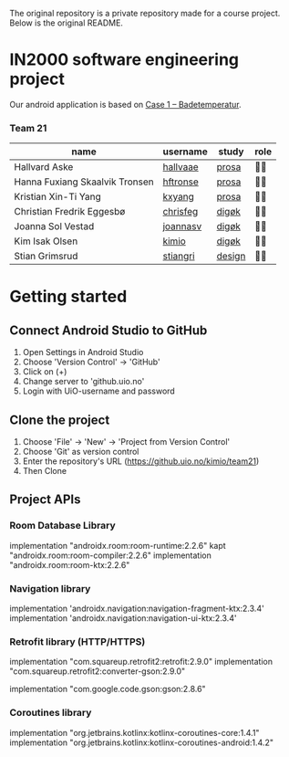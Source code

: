 The original repository is a private repository made for a course project.
Below is the original README.

# IN2000 software engineering project
Our android application is based on [Case 1 – Badetemperatur](https://www.uio.no/studier/emner/matnat/ifi/IN2000/v21/case/in2000-cases-v21.pdf).
### Team 21
| name                           | username                                   | study                                                                  | role  |
|--------------------------------|--------------------------------------------|------------------------------------------------------------------------|-------|
| Hallvard Aske                  | [hallvaae](https://github.uio.no/hallvaae) | [prosa](https://www.uio.no/studier/program/informatikk-programmering/) | 👨‍💻|
| Hanna Fuxiang Skaalvik Tronsen | [hftronse](https://github.uio.no/hftronse) | [prosa](https://www.uio.no/studier/program/informatikk-programmering/) | 👩‍💻|
| Kristian Xin-Ti Yang           | [kxyang](https://github.uio.no/kxyang)     | [prosa](https://www.uio.no/studier/program/informatikk-programmering/) | 👨‍💻|
| Christian Fredrik Eggesbø      | [chrisfeg](https://github.uio.no/chrisfeg) | [digøk](https://www.uio.no/studier/program/informatikk-ledelse/)       | 👨‍💻|
| Joanna Sol Vestad              | [joannasv](https://github.uio.no/joannasv) | [digøk](https://www.uio.no/studier/program/informatikk-ledelse/)       | 👩‍💻|
| Kim Isak Olsen                 | [kimio](https://github.uio.no/kimio)       | [digøk](https://www.uio.no/studier/program/informatikk-ledelse/)       | 👨‍💻|
| Stian Grimsrud                 | [stiangri](mailto:stiangri@ifi.uio.no)     | [design](https://www.uio.no/studier/program/inf-design-master/)        | 👨‍🏫|

# Getting started
## Connect Android Studio to GitHub
1. Open Settings in Android Studio
2. Choose 'Version Control' → 'GitHub'
3. Click on (+)
4. Change server to 'github.uio.no'
5. Login with UiO-username and password

## Clone the project
1. Choose 'File' → 'New' → 'Project from Version Control'
2. Choose 'Git' as version control
3. Enter the repository's URL (https://github.uio.no/kimio/team21)
4. Then Clone


## Project APIs
### Room Database Library
implementation "androidx.room:room-runtime:2.2.6"
kapt "androidx.room:room-compiler:2.2.6"
implementation "androidx.room:room-ktx:2.2.6"

### Navigation library
implementation 'androidx.navigation:navigation-fragment-ktx:2.3.4'
implementation 'androidx.navigation:navigation-ui-ktx:2.3.4'

### Retrofit library (HTTP/HTTPS)
implementation "com.squareup.retrofit2:retrofit:2.9.0"
implementation "com.squareup.retrofit2:converter-gson:2.9.0"

implementation "com.google.code.gson:gson:2.8.6"

### Coroutines library
implementation "org.jetbrains.kotlinx:kotlinx-coroutines-core:1.4.1"
implementation "org.jetbrains.kotlinx:kotlinx-coroutines-android:1.4.2"
